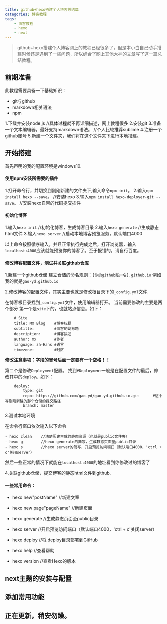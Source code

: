 ```yaml
---
title: github+hexo搭建个人博客总结篇
categories: 博客教程
tags:
	- 博客教程
	- hexo
	- next
---
```


> github+hexo搭建个人博客网上的教程已经很多了，但是本小白自己动手搭建时候还是遇到了一些问题，所以综合了网上其他大神的文章写了这一篇总结教程。

<!--more-->

## 前期准备

此教程需要具备一下基础知识：

- git与github
- markdown相关语法
- npm

1.下载并安装node.js   //具体过程就不再详细描述，网上教程很多
2.安装git
3.准备一个文本编辑器，最好支持markdown语法。	//个人比较推荐sublime
4.注册一个github账号
5.新建一个文件夹，我们将在这个文件夹下进行本地搭建。 

## 开始搭建

首先声明的我的配置环境是windows10.

#### 使用npm安装所需要的插件

1.打开命令行，并切换到刚刚新建的文件夹下,输入命令`npm init`。
2.输入`npm install hexo --save`。	//安装hexo
3.输入`npm install hexo-deployer-git --save`。	//安装hexo自带的代码提交插件

#### 初始化博客

1.输入`hexo init`	//初始化博客，生成博客目录
2.输入`hexo generate`	//生成静态html文件
3.输入`hexo server`		//启动本地博客预览服务，默认端口4000

以上命令按照循序输入，并且正常执行完成之后，打开浏览器，输入`localhost:4000`应该就能预览你的博客了。至于报错的，请自行百度。

#### 修改博客配置文件，测试并关联github仓库

1.新建一个github仓储
	建立仓储的命名规则：`[你的github账户名].github.io`
	例如我的就是`gao-yd.github.io`

2.修改博客的配置文件，其实主要也就是修改根目录下的`_config.yml`文件.

在博客根目录找到`_config.yml`文件，使用编辑器打开。
当前需要修改的主要是两个部分
第一个是`site`下的，也就站点信息。如下：

```
	# Site
	title: MX Blog    #博客标题
	subtitle:         #博客的副标题
	description:      #博客描述
	author: mx        #作者
	language: zh-Hans #语言
	timezone:         #时区

```
**修改注意事项：字段的冒号后面一定要有一个空格！！**

第二个是修改`Deployment`配置。
找到`#Deployment`一般是在配置文件的最后，修改其中的`deploy`。如下：

```
	deploy:
	    type: git
	    repo: https://github.com/gao-yd/gao-yd.github.io.git      #这个写刚刚新建的那个仓储的提交路径
	    branch: master

```

3.测试本地环境
	
在命令行窗口依次输入以下命令

	- hexo clean	//清楚历史生成的静态资源（也就是public文件夹）
	- hexo g		//hexo generate的简写，生成静态页面至public目录
	- hexo s 		//hexo server的简写，开启预览访问端口（默认端口4000，'ctrl + c'关闭server）

然后一些正常的情况下就能在`localhost:4000`的地址看到你修改过的博客了

4.关联github仓储，提交博客的静态html文件到github.


#### 一些常用命令：

- hexo new"postName" 	//新建文章

- hexo new page"pageName" 	//新建页面

- hexo generate 	//生成静态页面至public目录

- hexo server 	//开启预览访问端口（默认端口4000，'ctrl + c'关闭server）

- hexo deploy 	//将.deploy目录部署到GitHub

- hexo help 	//查看帮助

- hexo version 	//查看Hexo的版本

## next主题的安装与配置

## 添加常用功能

## 正在更新，稍安勿躁。